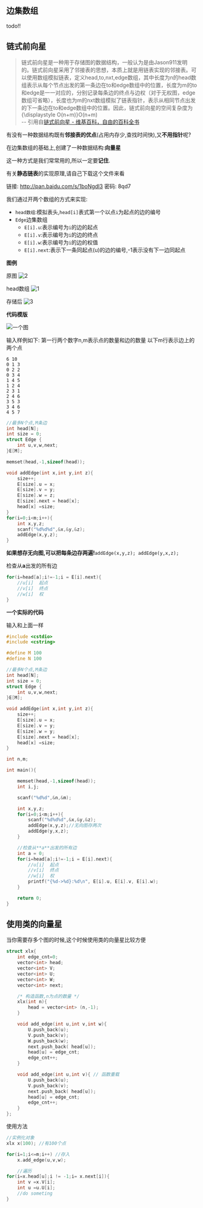 ## 边集数组

todo!!

## 链式前向星

> 链式前向星是一种用于存储图的数据结构，一般认为是由Jason911发明的。链式前向星采用了邻接表的思想，本质上就是用链表实现的邻接表。可以使用数组模拟链表，定义head,to,nxt,edge数组，其中长度为n的head数组表示从每个节点出发的第一条边在to和edge数组中的位置，长度为m的to和edge是一一对应的，分别记录每条边的终点与边权（对于无权图，edge数组可省略），长度也为m的nxt数组模拟了链表指针，表示从相同节点出发的下一条边在to和edge数组中的位置。因此，链式前向星的空间复杂度为{\displaystyle O(n+m)}O(n+m)  
> -- 引用自[链式前向星 - 维基百科，自由的百科全书](https://zh.wikipedia.org/wiki/%E9%93%BE%E5%BC%8F%E5%89%8D%E5%90%91%E6%98%9F)

有没有一种数据结构既有**邻接表的优点**(占用内存少,查找时间快),又**不用指针**呢?

在边集数组的基础上,创建了一种数据结构:**向量星**

这一种方式是我们常常用的,所以一定要**记住**.

有关**静态链表**的实现原理,请自己下载这个文件来看

链接: http://pan.baidu.com/s/1boNgdI3 密码: 8qd7

我们通过开两个数组的方式来实现:

 - `head数组`:模拟表头,`head[i]`表式第一个以点`i`为起点的边的编号
 - `Edge`边集数组
    - `E[i].u`:表示编号为`i`的边的起点
    - `E[i].v`:表示编号为`i`的边的终点
    - `E[i].w`:表示编号为`i`的边的权值
    - `E[i].next`:表示下一条同起点(u)的边的编号,-1表示没有下一边同起点


**图例**

原图
![2](./图的存储1.png)

head数组
![1](./图的存储1-head.png)

存储后
![3](./图的存储1-静态链表.png)

**代码模版**

![一个图](/book/images/一个图.jpg)


输入样例如下:
第一行两个数字n,m表示点的数量和边的数量
以下m行表示边上的两个点


```
6 10
0 1 3
0 2 2
0 3 4
1 4 5
1 2 4
2 3 1
2 4 6
3 5 3
3 4 6
4 5 7
```

```c
//最多N个点,M条边
int head[N];
int size = 0;
struct Edge {
    int u,v,w,next;
}E[M];

memset(head,-1,sizeof(head));

void addEdge(int x,int y,int z){
    size++;
    E[size].u = x;
    E[size].v = y;
    E[size].w = z;
    E[size].next = head[x];
    head[x] =size;
}
for(i=0;i<m;i++){
    int x,y,z;
    scanf("%d%d%d",&x,&y,&z);
    addEdge(x,y,z);
}
```
**如果想存无向图,可以把每条边存两遍!**`addEdge(x,y,z); addEdge(y,x,z);`



检查从**a**出发的所有边

```c
for(i=head[a];i!=-1;i = E[i].next){
    //u[i]  起点
    //v[i]  终点
    //w[i]  权
}

```

**一个实际的代码**

输入和上面一样

```c
#include <cstdio>
#include <cstring>

#define M 100
#define N 100

//最多N个点,M条边
int head[N];
int size = 0;
struct Edge {
    int u,v,w,next;
}E[M];

void addEdge(int x,int y,int z){
    size++;
    E[size].u = x;
    E[size].v = y;
    E[size].w = y;
    E[size].next = head[x];
    head[x] =size;
}

int n,m;

int main(){

    memset(head,-1,sizeof(head));
    int i,j;

    scanf("%d%d",&n,&m);

    int x,y,z;
    for(i=0;i<m;i++){
        scanf("%d%d%d",&x,&y,&z);
        addEdge(x,y,z);//无向图存两次
        addEdge(y,x,z);
    }

    //检查从**a**出发的所有边
    int a = 0;
    for(i=head[a];i!=-1;i = E[i].next){
        //u[i]  起点
        //v[i]  终点
        //w[i]  权
        printf("{%d->%d}:%d\n", E[i].u, E[i].v, E[i].w);
    }

    return 0;
}
```


## 使用类的向量星

当你需要存多个图的时候,这个时候使用类的向量星比较方便

```c
struct xlx{
    int edge_cnt=0;
    vector<int> head;
    vector<int> V;
    vector<int> U;
    vector<int> W;
    vector<int> next;

    /* 构造函数,n为点的数量 */
    xlx(int n){ 
        head = vector<int> (n,-1);
    }

    void add_edge(int u,int v,int w){
        U.push_back(u);
        V.push_back(v);
        W.push_back(w);
        next.push_back( head[u]);
        head[u] = edge_cnt;
        edge_cnt++;
    }

    void add_edge(int u,int v){ // 函数重载
        U.push_back(u);
        V.push_back(v);
        next.push_back( head[u]);
        head[u] = edge_cnt;
        edge_cnt++;
    }
};
```


使用方法

```c
//实例化对象
xlx x(100); //有100个点

for(i=1;i<=m;i++) //存入
    x.add_edge(u,v,w);

    //遍历
for(i=x.head[u];i != -1;i= x.next[i]){
    int v =x.V[i];
    int u =u.U[i];
    //do someting
}

```
